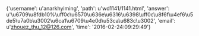 {'username': u'anarkhyiming', 'path': u'wd1141/1141.html', 'answer': u'\u6709\u8fdb10%\uff0c\u6570\u636e\u6316\u6398\uff0c\u8f6f\u4ef6\u5de5\u7a0b\u3002\u6ca1\u6709\u4e0d\u53ca\u683c\u3002', 'email': u'zhouez_thu_12@126.com', 'time': '2016-02-24:09:29:49'}